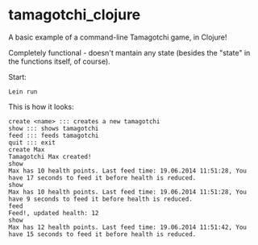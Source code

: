 tamagotchi_clojure
==================


A basic example of a command-line Tamagotchi game, in Clojure!

Completely functional - doesn't mantain any state (besides the "state" in the functions itself, of course).


Start:

```
Lein run
```


This is how it looks:

```
create <name> ::: creates a new tamagotchi
show ::: shows tamagotchi
feed ::: feeds tamagotchi
quit ::: exit
create Max
Tamagotchi Max created!
show
Max has 10 health points. Last feed time: 19.06.2014 11:51:28, You have 17 seconds to feed it before health is reduced.
show
Max has 10 health points. Last feed time: 19.06.2014 11:51:28, You have 9 seconds to feed it before health is reduced.
feed
Feed!, updated health: 12
show
Max has 12 health points. Last feed time: 19.06.2014 11:51:42, You have 15 seconds to feed it before health is reduced.
```

